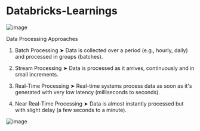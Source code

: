 # Databricks-Learnings

![image](https://github.com/user-attachments/assets/075da02d-de9d-4122-ae87-a545239b565c)

Data Processing Approaches
1. Batch Processing
➤ Data is collected over a period (e.g., hourly, daily) and processed in groups (batches).

2. Stream Processing
➤ Data is processed as it arrives, continuously and in small increments.

3. Real-Time Processing
➤ Real-time systems process data as soon as it's generated with very low latency (milliseconds to seconds).

4. Near Real-Time Processing
➤ Data is almost instantly processed but with slight delay (a few seconds to a minute).

![image](https://github.com/user-attachments/assets/19aaf3dd-e3cc-4634-966c-ce6baaef80a5)




